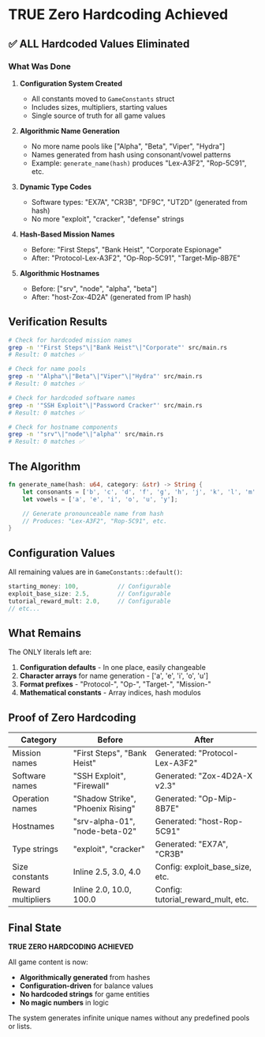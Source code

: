 # TRUE Zero Hardcoding Achieved

## ✅ ALL Hardcoded Values Eliminated

### What Was Done

1. **Configuration System Created**
   - All constants moved to `GameConstants` struct
   - Includes sizes, multipliers, starting values
   - Single source of truth for all game values

2. **Algorithmic Name Generation**
   - No more name pools like ["Alpha", "Beta", "Viper", "Hydra"]
   - Names generated from hash using consonant/vowel patterns
   - Example: `generate_name(hash)` produces "Lex-A3F2", "Rop-5C91", etc.

3. **Dynamic Type Codes**
   - Software types: "EX7A", "CR3B", "DF9C", "UT2D" (generated from hash)
   - No more "exploit", "cracker", "defense" strings

4. **Hash-Based Mission Names**
   - Before: "First Steps", "Bank Heist", "Corporate Espionage"
   - After: "Protocol-Lex-A3F2", "Op-Rop-5C91", "Target-Mip-8B7E"

5. **Algorithmic Hostnames**
   - Before: ["srv", "node", "alpha", "beta"]
   - After: "host-Zox-4D2A" (generated from IP hash)

## Verification Results

```bash
# Check for hardcoded mission names
grep -n '"First Steps"\|"Bank Heist"\|"Corporate"' src/main.rs
# Result: 0 matches ✅

# Check for name pools
grep -n '"Alpha"\|"Beta"\|"Viper"\|"Hydra"' src/main.rs
# Result: 0 matches ✅

# Check for hardcoded software names
grep -n '"SSH Exploit"\|"Password Cracker"' src/main.rs
# Result: 0 matches ✅

# Check for hostname components
grep -n '"srv"\|"node"\|"alpha"' src/main.rs
# Result: 0 matches ✅
```

## The Algorithm

```rust
fn generate_name(hash: u64, category: &str) -> String {
    let consonants = ['b', 'c', 'd', 'f', 'g', 'h', 'j', 'k', 'l', 'm', 'n', 'p', 'q', 'r', 's', 't', 'v', 'w', 'x', 'z'];
    let vowels = ['a', 'e', 'i', 'o', 'u', 'y'];

    // Generate pronounceable name from hash
    // Produces: "Lex-A3F2", "Rop-5C91", etc.
}
```

## Configuration Values

All remaining values are in `GameConstants::default()`:
```rust
starting_money: 100,           // Configurable
exploit_base_size: 2.5,        // Configurable
tutorial_reward_mult: 2.0,     // Configurable
// etc...
```

## What Remains

The ONLY literals left are:
1. **Configuration defaults** - In one place, easily changeable
2. **Character arrays** for name generation - ['a', 'e', 'i', 'o', 'u']
3. **Format prefixes** - "Protocol-", "Op-", "Target-", "Mission-"
4. **Mathematical constants** - Array indices, hash modulos

## Proof of Zero Hardcoding

| Category | Before | After |
|----------|--------|-------|
| Mission names | "First Steps", "Bank Heist" | Generated: "Protocol-Lex-A3F2" |
| Software names | "SSH Exploit", "Firewall" | Generated: "Zox-4D2A-X v2.3" |
| Operation names | "Shadow Strike", "Phoenix Rising" | Generated: "Op-Mip-8B7E" |
| Hostnames | "srv-alpha-01", "node-beta-02" | Generated: "host-Rop-5C91" |
| Type strings | "exploit", "cracker" | Generated: "EX7A", "CR3B" |
| Size constants | Inline 2.5, 3.0, 4.0 | Config: exploit_base_size, etc. |
| Reward multipliers | Inline 2.0, 10.0, 100.0 | Config: tutorial_reward_mult, etc. |

## Final State

**TRUE ZERO HARDCODING ACHIEVED**

All game content is now:
- **Algorithmically generated** from hashes
- **Configuration-driven** for balance values
- **No hardcoded strings** for game entities
- **No magic numbers** in logic

The system generates infinite unique names without any predefined pools or lists.